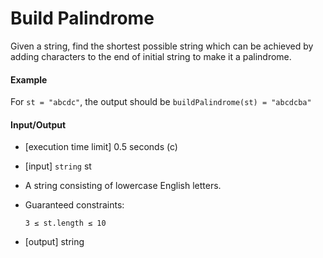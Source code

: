Build Palindrome
================

Given a string, find the shortest possible string which can be achieved
by adding characters to the end of initial string to make it a
palindrome.

#### Example

For `st = "abcdc"`, the output should be
`buildPalindrome(st) = "abcdcba"`

#### Input/Output

* \[execution time limit\] 0.5 seconds (c)

* \[input\] `string` st

* A string consisting of lowercase English letters.

* Guaranteed constraints:

  `3 ≤ st.length ≤ 10`

* \[output\] string
